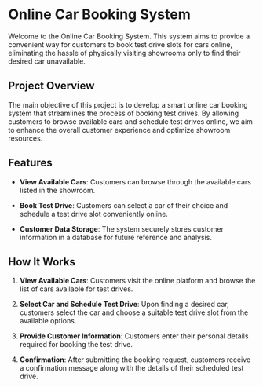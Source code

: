 # Online Car Booking System

Welcome to the Online Car Booking System. This system aims to provide a convenient way for customers to book test drive slots for cars online, eliminating the hassle of physically visiting showrooms only to find their desired car unavailable.

## Project Overview

The main objective of this project is to develop a smart online car booking system that streamlines the process of booking test drives. By allowing customers to browse available cars and schedule test drives online, we aim to enhance the overall customer experience and optimize showroom resources.

## Features

- **View Available Cars**: Customers can browse through the available cars listed in the showroom.
  
- **Book Test Drive**: Customers can select a car of their choice and schedule a test drive slot conveniently online.
  
- **Customer Data Storage**: The system securely stores customer information in a database for future reference and analysis.

## How It Works

1. **View Available Cars**: Customers visit the online platform and browse the list of cars available for test drives.
  
2. **Select Car and Schedule Test Drive**: Upon finding a desired car, customers select the car and choose a suitable test drive slot from the available options.
  
3. **Provide Customer Information**: Customers enter their personal details required for booking the test drive.
  
4. **Confirmation**: After submitting the booking request, customers receive a confirmation message along with the details of their scheduled test drive.
